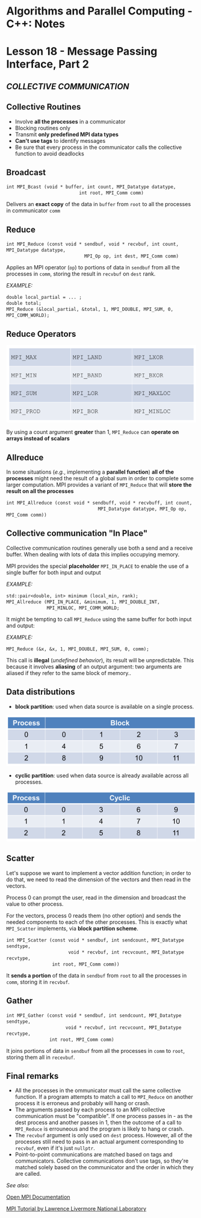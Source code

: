 # **Algorithms and Parallel Computing - C++: Notes**

# Lesson 18 - Message Passing Interface, Part 2

## ***COLLECTIVE COMMUNICATION***

## Collective Routines

- Involve **all the processes** in a communicator
- Blocking routines only
- Transmit **only predefined MPI data types**
- **Can't use tags** to identify messages
- Be sure that every process in the communicator calls the collective function to avoid deadlocks

## Broadcast

    int MPI_Bcast (void * buffer, int count, MPI_Datatype datatype,
                               int root, MPI_Comm comm)

Delivers an **exact copy** of the data in `buffer` from `root` to all the processes in communicator `comm`

## Reduce

    int MPI_Reduce (const void * sendbuf, void * recvbuf, int count, MPI_Datatype datatype,
                                 MPI_Op op, int dest, MPI_Comm comm)

Applies an MPI operator (`op`) to portions of data in `sendbuf` from all the processes in `comm`, storing the result in `recvbuf` on `dest` rank.

*EXAMPLE:*

    double local_partial = ... ;
    double total;
    MPI_Reduce (&local_partial, &total, 1, MPI_DOUBLE, MPI_SUM, 0, MPI_COMM_WORLD);

## Reduce Operators

![mpi-operators](mpi-operators.png)

By using a count argument **greater** than 1, `MPI_Reduce` can **operate on arrays instead of scalars**

## Allreduce

In some situations (*e.g.*, implementing a **parallel function**) **all of the processes** might need the result of a global sum in order to complete some larger computation. MPI provides a variant of `MPI_Reduce` that will **store the result on all the processes**

    int MPI_Allreduce (const void * sendbuff, void * recvbuff, int count,
                                      MPI_Datatype datatype, MPI_Op op, MPI_Comm comm))

## Collective communication "In Place"

Collective communication routines generally use both a send and a receive buffer. When dealing with lots of data this implies occupying memory.

MPI provides the special **placeholder** `MPI_IN_PLACE` to enable the use of a single buffer for both input and output

*EXAMPLE:*

    std::pair<double, int> minimum (local_min, rank);
    MPI_Allreduce (MPI_IN_PLACE, &minimum, 1, MPI_DOUBLE_INT,
                   MPI_MINLOC, MPI_COMM_WORLD;

It might be tempting to call `MPI_Reduce` using the same buffer for both input and output:

*EXAMPLE:*

    MPI_Reduce (&x, &x, 1, MPI_DOUBLE, MPI_SUM, 0, comm);

This call is **illegal** (*undefined behavior*), its result will be unpredictable. This because it involves **aliasing** of an output argument: two arguments are aliased if they refer to the same block of memory..

## Data distributions

- **block partition**: used when data source is available on a single process.

![mpi-block-partition](mpi-block-partition.png)

- **cyclic partition**: used when data source is already available across all processes.

![mpi-cyclic-partition](mpi-cyclic-partition.png)

## Scatter

Let's suppose we want to implement a vector addition function; in order to do that, we need to read the dimension of the vectors and then read in the vectors.

Process 0 can prompt the user, read in the dimension and broadcast the value to other process.

For the vectors, process 0 reads them (no other option) and sends the needed components to each of the other processes. This is exactly what `MPI_Scatter` implements, via **block partition scheme**.

    int MPI_Scatter (const void * sendbuf, int sendcount, MPI_Datatype sendtype,
                           void * recvbuf, int recvcount, MPI_Datatype recvtype,
                     int root, MPI_Comm comm))

It **sends a portion** of the data in `sendbuf` from `root` to all the processes in `comm`, storing it in `recvbuf`.

## Gather

    int MPI_Gather (const void * sendbuf, int sendcount, MPI_Datatype sendtype,
                          void * recvbuf, int recvcount, MPI_Datatype recvtype,
                    int root, MPI_Comm comm)

It joins portions of data in `sendbuf` from all the processes in `comm` to `root`, storing them all in `recevbuf`.

## Final remarks

- All the processes in the ommunicator must call the same collective function. If a program attempts to match a call to `MPI_Reduce` on another process it is erroneus and probably will hang or crash.
- The arguments passed by each process to an MPI collective communication must be "compatible". If one process passes in - as the dest process and another passes in 1, then the outcome of a call to `MPI_Reduce` is errouneous and the program is likely to hang or crash.
- The `recvbuf` argument is only used on `dest` process. However, all of the processes still need to pass in an actual argument corresponding to `recvbuf`, even if it's just `nullptr`.
- Point-to-point communications are matched based on tags and communicators. Collective communications don't use tags, so they're matched solely based on the communicator and the order in which they are called.

*See also:*

[Open MPI Documentation](https://www.open-mpi.org/doc/current)

[MPI Tutorial by Lawrence Livermore National Laboratory](https://computing.llnl.gov/tutorials/mpi/)